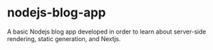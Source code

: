 # nodejs-blog-app

A basic Nodejs blog app developed in order to learn about server-side rendering, static generation, and Nextjs.